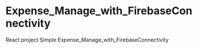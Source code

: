 # Expense_Manage_with_FirebaseConnectivity
React project Simple Expense_Manage_with_FirebaseConnectivity

